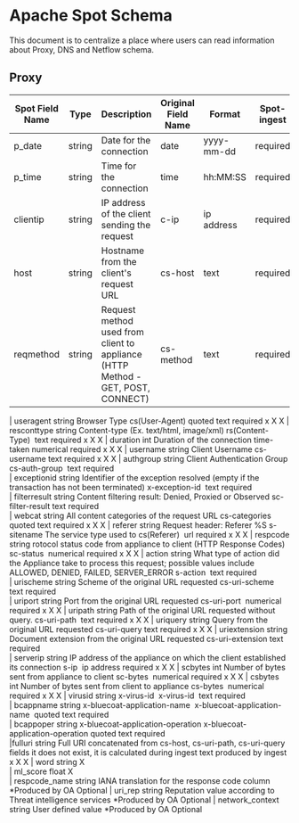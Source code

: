 # Apache Spot Schema 

This document is to centralize a place where users can read information about Proxy, DNS and Netflow schema.

## Proxy

| Spot Field Name | Type   | Description                                 | Original Field Name | Format     | Spot-ingest | Spot-ml | Spot-oa | Spot-ui | 
|-----------------|--------|---------------------------------------------|---------------------|------------|-------------|---------|---------|---------|
| p_date          | string | Date for the connection                     |        date         | yyyy-mm-dd |   required  |    x    |    x    |    x    |
| p_time	      | string | Time for the connection	                 |        time	       |  hh:MM:SS  |	required  |    x    |    x    |    x    |
| clientip        | string |IP address of the client sending the request |        c-ip	       | ip address	|   required  |    x	|    X	  |    X    |
| host        	  | string |Hostname from the client's request URL	     |       cs-host	   |    text	|   required  |    x	|    X	  |    X    |
| reqmethod	      | string |Request method used from client to appliance (HTTP Method - GET, POST, CONNECT) |	cs-method | 	text |	required |	x |	X	| X |

| useragent	string	Browser Type	cs(User-Agent)	quoted text	required	x	X	X
| resconttype	string	Content-type (Ex. text/html, image/xml)	rs(Content-Type) 	text	required	x	X	X
| duration	int	Duration of the connection	time-taken	numerical	required	x	X	X
| username	string	Client Username	cs-username	text	required	x	X	X
| authgroup	string	Client Authentication Group	cs-auth-group 	text	required			
| exceptionid	string	Identifier of the exception resolved (empty if the transaction has not been terminated)	x-exception-id 	text	required			
| filterresult	string	Content filtering result: Denied, Proxied or Observed	sc-filter-result	text	required			
| webcat	string	All content categories of the request URL	cs-categories 	quoted text	required	x	X	X
| referer	string	Request header: Referer %S s-sitename The service type used to	cs(Referer) 	url	required	x	X	X
| respcode	string	rotocol status code from appliance to client (HTTP Response Codes)	sc-status 	numerical	required	x	X	X
| action	string	What type of action did the Appliance take to process this request; possible values include ALLOWED, DENIED, FAILED, SERVER_ERROR	s-action 	text	required			
| urischeme	string	Scheme of the original URL requested	cs-uri-scheme 	text	required			
| uriport	string	Port from the original URL requested	cs-uri-port 	numerical	required	x	X	X
| uripath	string	Path of the original URL requested without query.	cs-uri-path 	text	required	x	X	X
| uriquery	string	Query from the original URL requested	cs-uri-query	text	required	x	X	X
| uriextension	string	Document extension from the original URL requested	cs-uri-extension	text	required			
| serverip	string	IP address of the appliance on which the client established its connection	s-ip 	ip address	required	x	X	X
| scbytes	int	Number of bytes sent from appliance to client	sc-bytes 	numerical	required	x	X	X
| csbytes	int	Number of bytes sent from client to appliance	cs-bytes 	numerical	required	x	X	X
| virusid	string	x-virus-id 	x-virus-id 	text	required			
| bcappname	string	x-bluecoat-application-name 	x-bluecoat-application-name 	quoted text	required			
| bcappoper	string	x-bluecoat-application-operation	x-bluecoat-application-operation	quoted text	required			
|fulluri	string	Full URI concatenated from cs-host, cs-uri-path, cs-uri-query fields	it does not exist, it is calculated during ingest	text	produced by ingest	x	X	X
| word	string						X	
| ml_score	float						X	
| respcode_name 	string	IANA translation for the response code column					*Produced by OA	Optional
| uri_rep	string	Reputation value according to Threat intelligence services					*Produced by OA	Optional
| network_context	string	User defined value					*Produced by OA	Optional
